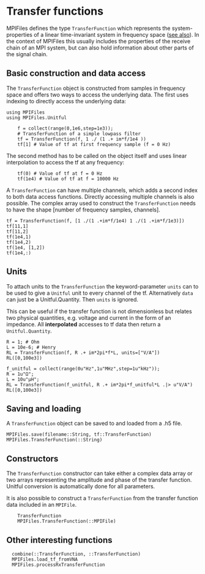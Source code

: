 # Transfer functions

MPIFiles defines the type `TransferFunction` which represents the system-properties of a linear time-invariant system in frequency space ([see also](https://en.wikipedia.org/wiki/Transfer_function)). In the context of MPIFiles this usually includes the properties of the receive chain of an MPI system, but can also hold information about other parts of the signal chain. 

## Basic construction and data access
The `TransferFunction` object is constructed from samples in frequency space and offers two ways to access the underlying data. The first uses indexing to directly access the underlying data:

```@setup tf
using MPIFiles
using MPIFiles.Unitful
```
```@repl tf
    f = collect(range(0,1e6,step=1e3));
    # TransferFunction of a simple lowpass filter
    tf = TransferFunction(f, 1 ./ (1 .+ im*f/1e4 )) 
    tf[1] # Value of tf at first frequency sample (f = 0 Hz)
```

The second method has to be called on the object itself and uses linear interpolation to access the tf at any frequency:
```@repl tf
    tf(0) # Value of tf at f = 0 Hz
    tf(1e4) # Value of tf at f = 10000 Hz
```

A `TransferFunction` can have multiple channels, which adds a second index to both data access functions. Directly accessing multiple channels is also possible. The complex array used to construct the `TransferFunction` needs to have the shape [number of frequency samples, channels].

```@repl tf
tf = TransferFunction(f, [1 ./(1 .+im*f/1e4) 1 ./(1 .+im*f/1e3)])
tf[11,1]
tf[11,2]
tf(1e4,1)
tf(1e4,2)
tf(1e4, [1,2])
tf(1e4,:)
```
## Units 
To attach units to the `TransferFunction` the keyword-parameter `units` can to be used to give a `Unitful` unit to every channel of the tf. Alternatively `data` can just be a Unitful.Quantity. Then `units` is ignored.

This can be useful if the transfer function is not dimensionless but relates two physical quantities, e.g. voltage and current in the form of an impedance. All **interpolated** accesses to tf data then return a `Unitful.Quantity`.

```@repl tf
R = 1; # Ohm
L = 10e-6; # Henry
RL = TransferFunction(f, R .+ im*2pi*f*L, units=["V/A"])
RL([0,100e3])
```

```@repl tf
f_unitful = collect(range(0u"Hz",1u"MHz",step=1u"kHz"));
R = 1u"Ω";
L = 10u"µH";
RL = TransferFunction(f_unitful, R .+ im*2pi*f_unitful*L .|> u"V/A")
RL([0,100e3])
```

## Saving and loading
A `TransferFunction` object can be saved to and loaded from a .h5 file.

```@docs
MPIFiles.save(filename::String, tf::TransferFunction)
MPIFiles.TransferFunction(::String)
```

## Constructors
The `TransferFunction` constructor can take either a complex data array or two arrays representing the amplitude and phase of the transfer function. Unitful conversion is automatically done for all parameters.

It is also possible to construct a `TransferFunction` from the transfer function data included in an `MPIFile`.

```@docs
    TransferFunction
    MPIFiles.TransferFunction(::MPIFile)
```

## Other interesting functions
```@docs
  combine(::TransferFunction, ::TransferFunction)
  MPIFiles.load_tf_fromVNA
  MPIFiles.processRxTransferFunction
```


